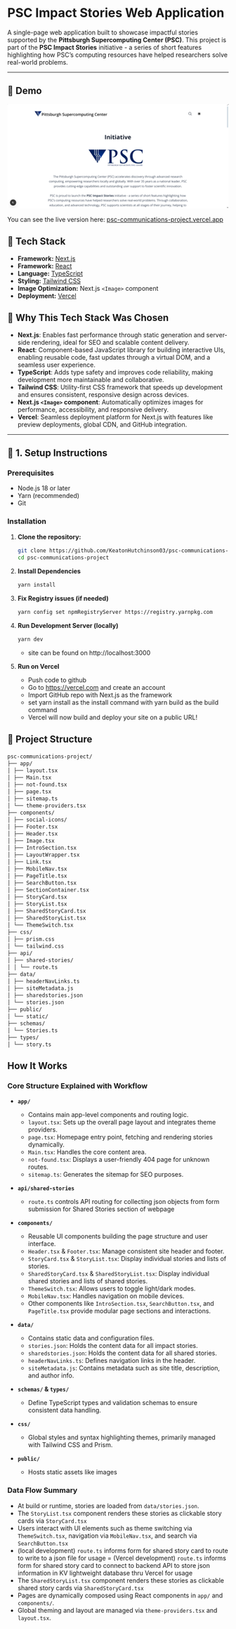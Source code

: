 # PSC Impact Stories Web Application

A single-page web application built to showcase impactful stories supported by the **Pittsburgh Supercomputing Center (PSC)**. This project is part of the **PSC Impact Stories** initiative - a series of short features highlighting how PSC’s computing resources have helped researchers solve real-world problems.

---

## 📸 Demo

![PSC Impact Stories Screenshot](./public/static/images/demo-screenshot.png)

You can see the live version here: [psc-communications-project.vercel.app](https://psc-communications-project.vercel.app)

## 🚀 Tech Stack

- **Framework:** [Next.js](https://nextjs.org/)
- **Framework:** [React](https://react.dev)
- **Language:** [TypeScript](https://www.typescriptlang.org/)
- **Styling:** [Tailwind CSS](https://tailwindcss.com/)
- **Image Optimization:** Next.js `<Image>` component
- **Deployment:** [Vercel](https://vercel.com/)

## 📌 Why This Tech Stack Was Chosen

- **Next.js**: Enables fast performance through static generation and server-side rendering, ideal for SEO and scalable content delivery.
- **React**: Component-based JavaScript library for building interactive UIs, enabling reusable code, fast updates through a virtual DOM, and a seamless user experience.
- **TypeScript**: Adds type safety and improves code reliability, making development more maintainable and collaborative.
- **Tailwind CSS**: Utility-first CSS framework that speeds up development and ensures consistent, responsive design across devices.
- **Next.js `<Image>` component**: Automatically optimizes images for performance, accessibility, and responsive delivery.
- **Vercel**: Seamless deployment platform for Next.js with features like preview deployments, global CDN, and GitHub integration.

---

## 🧰 1. Setup Instructions

### Prerequisites

- Node.js 18 or later
- Yarn (recommended)
- Git

### Installation

1. **Clone the repository:**

   ```bash
   git clone https://github.com/KeatonHutchinson03/psc-communications-project.git
   cd psc-communications-project

   ```

2. **Install Dependencies**

   ```bash
   yarn install
   ```

3. **Fix Registry issues (if needed)**

   ```bash
   yarn config set npmRegistryServer https://registry.yarnpkg.com
   ```

4. **Run Development Server (locally)**

   ```bash
   yarn dev

   ```

   - site can be found on http://localhost:3000

5. **Run on Vercel**
   - Push code to github
   - Go to https://vercel.com and create an account
   - Import GitHub repo with Next.js as the framework
   - set yarn install as the install command with yarn build as the build command
   - Vercel will now build and deploy your site on a public URL!

## 📁 Project Structure

```
psc-communications-project/
├── app/
│ ├── layout.tsx
│ ├── Main.tsx
│ ├── not-found.tsx
│ ├── page.tsx
│ ├── sitemap.ts
│ └── theme-providers.tsx
├── components/
│ ├── social-icons/
│ ├── Footer.tsx
│ ├── Header.tsx
│ ├── Image.tsx
│ ├── IntroSection.tsx
│ ├── LayoutWrapper.tsx
│ ├── Link.tsx
│ ├── MobileNav.tsx
│ ├── PageTitle.tsx
│ ├── SearchButton.tsx
│ ├── SectionContainer.tsx
│ ├── StoryCard.tsx
│ ├── StoryList.tsx
│ ├── SharedStoryCard.tsx
│ ├── SharedStoryList.tsx
│ └── ThemeSwitch.tsx
├── css/
│ ├── prism.css
│ └── tailwind.css
├── api/
│ ├── shared-stories/
│ │ └── route.ts
├── data/
│ ├── headerNavLinks.ts
│ ├── siteMetadata.js
│ ├── sharedstories.json
│ └── stories.json
├── public/
│ └── static/
├── schemas/
│ └── Stories.ts
├── types/
│ └── story.ts
```

## How It Works

### Core Structure Explained with Workflow

- **`app/`**

  - Contains main app-level components and routing logic.
  - `layout.tsx`: Sets up the overall page layout and integrates theme providers.
  - `page.tsx`: Homepage entry point, fetching and rendering stories dynamically.
  - `Main.tsx`: Handles the core content area.
  - `not-found.tsx`: Displays a user-friendly 404 page for unknown routes.
  - `sitemap.ts`: Generates the sitemap for SEO purposes.

- **`api/shared-stories`**

  - `route.ts` controls API routing for collecting json objects from form submission for Shared Stories section of webpage

- **`components/`**

  - Reusable UI components building the page structure and user interface.
  - `Header.tsx` & `Footer.tsx`: Manage consistent site header and footer.
  - `StoryCard.tsx` & `StoryList.tsx`: Display individual stories and lists of stories.
  - `SharedStoryCard.tsx` & `SharedStoryList.tsx`: Display individual shared stories and lists of shared stories.
  - `ThemeSwitch.tsx`: Allows users to toggle light/dark modes.
  - `MobileNav.tsx`: Handles navigation on mobile devices.
  - Other components like `IntroSection.tsx`, `SearchButton.tsx`, and `PageTitle.tsx` provide modular page sections and interactions.

- **`data/`**

  - Contains static data and configuration files.
  - `stories.json`: Holds the content data for all impact stories.
  - `sharedstories.json`: Holds the content data for all shared stories.
  - `headerNavLinks.ts`: Defines navigation links in the header.
  - `siteMetadata.js`: Contains metadata such as site title, description, and author info.

- **`schemas/` & `types/`**

  - Define TypeScript types and validation schemas to ensure consistent data handling.

- **`css/`**

  - Global styles and syntax highlighting themes, primarily managed with Tailwind CSS and Prism.

- **`public/`**
  - Hosts static assets like images

### Data Flow Summary

- At build or runtime, stories are loaded from `data/stories.json`.
- The `StoryList.tsx` component renders these stories as clickable story cards via `StoryCard.tsx`
- Users interact with UI elements such as theme switching via `ThemeSwitch.tsx`, navigation via `MobileNav.tsx`, and search via `SearchButton.tsx`
- (local development) `route.ts` informs form for shared story card to route to write to a json file for usage
  = (Vercel development) `route.ts` informs form for shared story card to connect to backend API to store json information in KV lightweight database thru Vercel for usage
- The `SharedStoryList.tsx` component renders these stories as clickable shared story cards via `SharedStoryCard.tsx`
- Pages are dynamically composed using React components in `app/` and `components/`.
- Global theming and layout are managed via `theme-providers.tsx` and `layout.tsx`.
